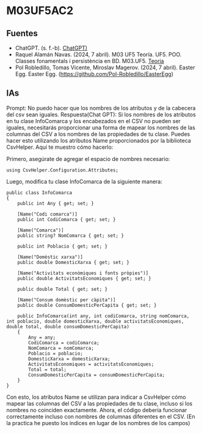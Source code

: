# M03UF5AC2
## Fuentes
- ChatGPT. (s. f.-b). [ChatGPT)](https://chat.openai.com/)
- Raquel Alamán Navas. (2024, 7 abril). M03 UF5 Teoría. UF5. POO. Classes fonamentals i 
persistència en BD. M03.UF5. [Teoria](https://docs.google.com/document/d/1JJhB0bqxqns69wKZyF-s8eacxkzv55gO-ez6QvXEvhw/edit#heading=h.4heg8liyhxx)
- Pol Robledillo, Tomas Vicente, Miroslav Magerov. (2024, 7 abril). Easter Egg. Easter Egg. (https://github.com/Pol-Robledillo/EasterEgg)
## IAs
Prompt: No puedo hacer que los nombres de los atributos y de la cabecera del csv sean iguales.
Respuesta(Chat GPT): Si los nombres de los atributos en tu clase InfoComarca y los encabezados en el CSV no pueden ser iguales, necesitarás proporcionar una forma de mapear los nombres de las columnas del CSV a los nombres de las propiedades de tu clase. Puedes hacer esto utilizando los atributos Name proporcionados por la biblioteca CsvHelper. Aquí te muestro cómo hacerlo:

Primero, asegúrate de agregar el espacio de nombres necesario:
~~~
using CsvHelper.Configuration.Attributes;
~~~
Luego, modifica tu clase InfoComarca de la siguiente manera:
~~~
public class InfoComarca
{
    public int Any { get; set; }

    [Name("Codi comarca")]
    public int CodiComarca { get; set; }

    [Name("Comarca")]
    public string? NomComarca { get; set; }

    public int Poblacio { get; set; }

    [Name("Domèstic xarxa")]
    public double DomesticXarxa { get; set; }

    [Name("Activitats econòmiques i fonts pròpies")]
    public double ActivitatsEconomiques { get; set; }

    public double Total { get; set; }

    [Name("Consum domèstic per càpita")]
    public double ConsumDomesticPerCapita { get; set; }

    public InfoComarca(int any, int codiComarca, string nomComarca, int poblacio, double domesticXarxa, double activitatsEconomiques, double total, double consumDomesticPerCapita)
    {
        Any = any;
        CodiComarca = codiComarca;
        NomComarca = nomComarca;
        Poblacio = poblacio;
        DomesticXarxa = domesticXarxa;
        ActivitatsEconomiques = activitatsEconomiques;
        Total = total;
        ConsumDomesticPerCapita = consumDomesticPerCapita;
    }
}
~~~
Con esto, los atributos Name se utilizan para indicar a CsvHelper cómo mapear las columnas del CSV a las propiedades de tu clase, incluso si los nombres no coinciden exactamente. Ahora, el código debería funcionar correctamente incluso con nombres de columnas diferentes en el CSV.
(En la practica he puesto los indices en lugar de los nombres de los campos)
